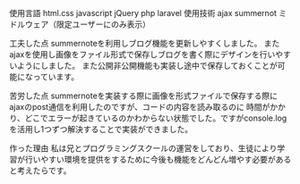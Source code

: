 使用言語
html.css
javascript
jQuery
php
laravel
使用技術
ajax
summernot
ミドルウェア（限定ユーザーにのみ表示）

工夫した点
summernoteを利用しブログ機能を更新しやすくしました。
またajaxを使用し画像をファイル形式で保存しブログを書く際にデザインを行いやすいようにしました。
また公開非公開機能も実装し途中で保存しておくことが可能になっています。

苦労した点
summernoteを実装する際に画像を形式ファイルで保存する際にajaxのpost通信を利用したのですが、コードの内容を読み取るのに
時間がかかり、どこでエラーが起きているのかわからない状態でした。ですがconsole.logを活用し1つずつ解決することで実装ができました。

作った理由
私は兄とプログラミングスクールの運営をしており、生徒により学習が行いやすい環境を提供をするために今後も機能をどんどん増やす必要があると考えたらです。
